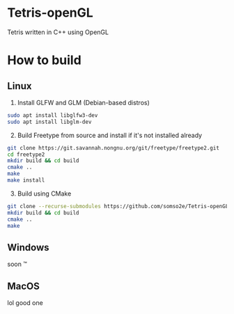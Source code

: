 # Tetris-openGL
Tetris written in C++ using OpenGL

# How to build 
## Linux
1. Install GLFW and GLM (Debian-based distros)
```sh
sudo apt install libglfw3-dev
sudo apt install libglm-dev 
```

2.  Build Freetype from source and install if it's not installed already
```sh
git clone https://git.savannah.nongnu.org/git/freetype/freetype2.git
cd freetype2
mkdir build && cd build
cmake ..     
make         
make install 
```

3. Build using CMake

```sh
git clone --recurse-submodules https://github.com/somso2e/Tetris-openGL.git
mkdir build && cd build
cmake ..     
make
```

## Windows

soon ™️

## MacOS

lol good one